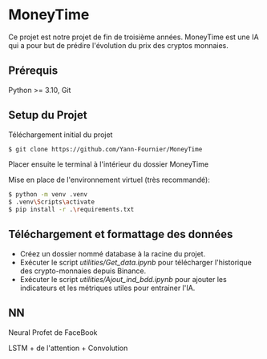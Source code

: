# MoneyTime

Ce projet est notre projet de fin de troisième années. MoneyTime est une IA qui a pour but de prédire l'évolution du prix des cryptos monnaies.

## Prérequis

Python >= 3.10, Git

## Setup du Projet

Téléchargement initial du projet
```bash
$ git clone https://github.com/Yann-Fournier/MoneyTime
```

Placer ensuite le terminal à l'intérieur du dossier MoneyTime 

Mise en place de l'environnement virtuel (très recommandé):
```bash
$ python -m venv .venv  
$ .venv\Scripts\activate  
$ pip install -r .\requirements.txt
```

## Téléchargement et formattage des données

- Créez un dossier nommé database à la racine du projet.
- Exécuter le script *utilities/Get_data.ipynb* pour télécharger l'historique des crypto-monnaies depuis Binance.
- Exécuter le script *utilities/Ajout_ind_bdd.ipynb* pour ajouter les indicateurs et les métriques utiles pour entrainer l'IA.

## NN

Neural Profet de FaceBook

LSTM + de l'attention + Convolution




